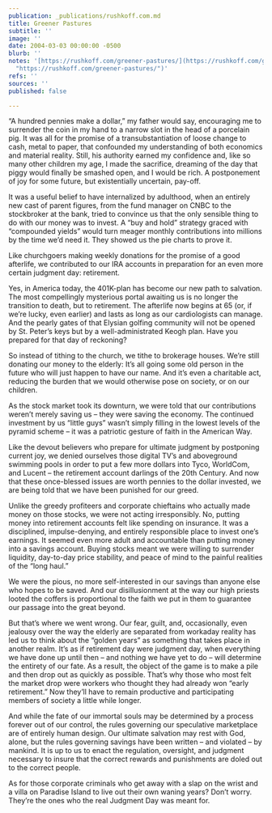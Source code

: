 ```yaml
---
publication: _publications/rushkoff.com.md
title: Greener Pastures
subtitle: ''
image: ''
date: 2004-03-03 00:00:00 -0500
blurb: ''
notes: '[https://rushkoff.com/greener-pastures/](https://rushkoff.com/greener-pastures/
  "https://rushkoff.com/greener-pastures/")'
refs: ''
sources: ''
published: false

---
```

“A hundred pennies make a dollar,” my father would say, encouraging me to surrender the coin in my hand to a narrow slot in the head of a porcelain pig. It was all for the promise of a transubstantiation of loose change to cash, metal to paper, that confounded my understanding of both economics and material reality. Still, his authority earned my confidence and, like so many other children my age, I made the sacrifice, dreaming of the day that piggy would finally be smashed open, and I would be rich. A postponement of joy for some future, but existentially uncertain, pay-off.

It was a useful belief to have internalized by adulthood, when an entirely new cast of parent figures, from the fund manager on CNBC to the stockbroker at the bank, tried to convince us that the only sensible thing to do with our money was to invest. A “buy and hold” strategy graced with “compounded yields” would turn meager monthly contributions into millions by the time we’d need it. They showed us the pie charts to prove it.

Like churchgoers making weekly donations for the promise of a good afterlife, we contributed to our IRA accounts in preparation for an even more certain judgment day: retirement.

Yes, in America today, the 401K-plan has become our new path to salvation. The most compellingly mysterious portal awaiting us is no longer the transition to death, but to retirement. The afterlife now begins at 65 (or, if we’re lucky, even earlier) and lasts as long as our cardiologists can manage. And the pearly gates of that Elysian golfing community will not be opened by St. Peter’s keys but by a well-administrated Keogh plan. Have you prepared for that day of reckoning?

So instead of tithing to the church, we tithe to brokerage houses. We’re still donating our money to the elderly: It’s all going some old person in the future who will just happen to have our name. And it’s even a charitable act, reducing the burden that we would otherwise pose on society, or on our children.

As the stock market took its downturn, we were told that our contributions weren’t merely saving us – they were saving the economy. The continued investment by us “little guys” wasn’t simply filling in the lowest levels of the pyramid scheme – it was a patriotic gesture of faith in the American Way.

Like the devout believers who prepare for ultimate judgment by postponing current joy, we denied ourselves those digital TV’s and aboveground swimming pools in order to put a few more dollars into Tyco, WorldCom, and Lucent – the retirement account darlings of the 20th Century. And now that these once-blessed issues are worth pennies to the dollar invested, we are being told that we have been punished for our greed.

Unlike the greedy profiteers and corporate chieftains who actually made money on those stocks, we were not acting irresponsibly. No, putting money into retirement accounts felt like spending on insurance. It was a disciplined, impulse-denying, and entirely responsible place to invest one’s earnings. It seemed even more adult and accountable than putting money into a savings account. Buying stocks meant we were willing to surrender liquidity, day-to-day price stability, and peace of mind to the painful realities of the “long haul.”

We were the pious, no more self-interested in our savings than anyone else who hopes to be saved. And our disillusionment at the way our high priests looted the coffers is proportional to the faith we put in them to guarantee our passage into the great beyond.

But that’s where we went wrong. Our fear, guilt, and, occasionally, even jealousy over the way the elderly are separated from workaday reality has led us to think about the “golden years” as something that takes place in another realm. It’s as if retirement day were judgment day, when everything we have done up until then – and nothing we have yet to do – will determine the entirety of our fate. As a result, the object of the game is to make a pile and then drop out as quickly as possible. That’s why those who most felt the market drop were workers who thought they had already won “early retirement.” Now they’ll have to remain productive and participating members of society a little while longer.

And while the fate of our immortal souls may be determined by a process forever out of our control, the rules governing our speculative marketplace are of entirely human design. Our ultimate salvation may rest with God, alone, but the rules governing savings have been written – and violated – by mankind. It is up to us to enact the regulation, oversight, and judgment necessary to insure that the correct rewards and punishments are doled out to the correct people.

As for those corporate criminals who get away with a slap on the wrist and a villa on Paradise Island to live out their own waning years? Don’t worry. They’re the ones who the real Judgment Day was meant for.